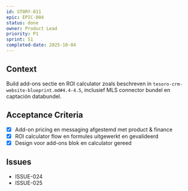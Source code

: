```yaml
---
id: STORY-011
epic: EPIC-004
status: done
owner: Product Lead
priority: P1
sprint: S1
completed-date: 2025-10-04
---
```


## Context
Build add-ons sectie en ROI calculator zoals beschreven in `tesoro-crm-website-blueprint.md#4.4-4.5`, inclusief MLS connector bundel en captación databundel.

## Acceptance Criteria
- [x] Add-on pricing en messaging afgestemd met product & finance
- [x] ROI calculator flow en formules uitgewerkt en gevalideerd
- [x] Design voor add-ons blok en calculator gereed

## Issues
- ISSUE-024
- ISSUE-025
